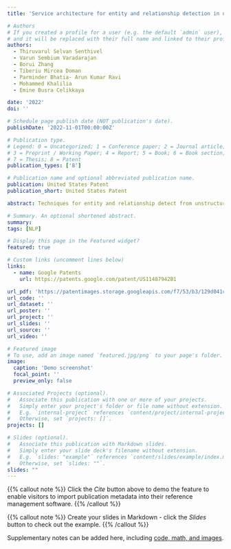 ```yaml
---
title: 'Service architecture for entity and relationship detection in unstructured text'

# Authors
# If you created a profile for a user (e.g. the default `admin` user), write the username (folder name) here
# and it will be replaced with their full name and linked to their profile.
authors:
  - Thiruvarul Selvan Senthivel
  - Varun Sembium Varadarajan
  - Borui Zhang
  - Tiberiu Mircea Doman
  - Parminder Bhatia- Arun Kumar Ravi
  - Mohammed Khalilia
  - Emine Busra Celikkaya

date: '2022'
doi: ''

# Schedule page publish date (NOT publication's date).
publishDate: '2022-11-01T00:00:00Z'

# Publication type.
# Legend: 0 = Uncategorized; 1 = Conference paper; 2 = Journal article;
# 3 = Preprint / Working Paper; 4 = Report; 5 = Book; 6 = Book section;
# 7 = Thesis; 8 = Patent
publication_types: ['8']

# Publication name and optional abbreviated publication name.
publication: United States Patent
publication_short: United States Patent

abstract: Techniques for entity and relationship detect from unstructured text as a service are described. A service may receive a request to identify entities within a provided unstructured text element, and the service may segment and tokenize the unstructured text and send the result to multiple services implementing multiple deep machine learning models trained to identify particular entities. The service may send additional requests to an additional service or services implementing additional deep machine learning models to identify relationships between detected attributes and ones of the detected entities. The outputs from all services can be analyzed and consolidated into a single result that identifies the entities, any attributes of the entities, and confidence scores indicating the confidence in each detected entity.

# Summary. An optional shortened abstract.
summary: 
tags: [NLP]

# Display this page in the Featured widget?
featured: true

# Custom links (uncomment lines below)
links:
  - name: Google Patents
    url: https://patents.google.com/patent/US11487942B1

url_pdf: 'https://patentimages.storage.googleapis.com/f7/53/b3/129d041cb6aefb/US11487942.pdf'
url_code: ''
url_dataset: ''
url_poster: ''
url_project: ''
url_slides: ''
url_source: ''
url_video: ''

# Featured image
# To use, add an image named `featured.jpg/png` to your page's folder.
image:
  caption: 'Demo screenshot'
  focal_point: ''
  preview_only: false

# Associated Projects (optional).
#   Associate this publication with one or more of your projects.
#   Simply enter your project's folder or file name without extension.
#   E.g. `internal-project` references `content/project/internal-project/index.md`.
#   Otherwise, set `projects: []`.
projects: []

# Slides (optional).
#   Associate this publication with Markdown slides.
#   Simply enter your slide deck's filename without extension.
#   E.g. `slides: "example"` references `content/slides/example/index.md`.
#   Otherwise, set `slides: ""`.
slides: ""
---
```


{{% callout note %}}
Click the _Cite_ button above to demo the feature to enable visitors to import publication metadata into their reference management software.
{{% /callout %}}

{{% callout note %}}
Create your slides in Markdown - click the _Slides_ button to check out the example.
{{% /callout %}}

Supplementary notes can be added here, including [code, math, and images](https://wowchemy.com/docs/writing-markdown-latex/).
